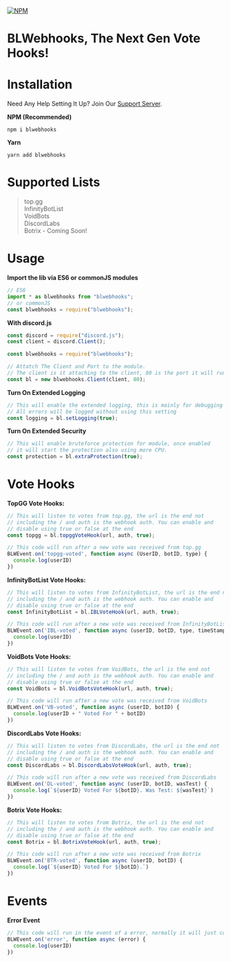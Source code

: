 [![NPM](https://nodei.co/npm/blwebhooks.png?downloads=true&downloadRank=true&stars=true)](https://nodei.co/npm/blwebhooks/)

# BLWebhooks, The Next Gen Vote Hooks!

# Installation

Need Any Help Setting It Up? Join Our [Support Server](https://discord.gg/8j4ZkpPvzP).

**NPM (Recommended)**
```
npm i blwebhooks
```

**Yarn**
```
yarn add blwebhooks
```

# Supported Lists
> top.gg<br>
> InfinityBotList<br>
> VoidBots<br>
> DiscordLabs<br>
> Botrix - Coming Soon!<br>

# Usage

**Import the lib via ES6 or commonJS modules**
```js
// ES6
import * as blwebhooks from "blwebhooks";
// or commonJS
const blwebhooks = require("blwebhooks");
```

**With discord.js**
```js
const discord = require("discord.js");
const client = discord.Client();

const blwebhooks = require("blwebhooks");

// Attatch The Client and Port to the module.
// The client is it attaching to the client, 80 is the port it will run on
const bl = new blwebhooks.Client(client, 80);
```

**Turn On Extended Logging**
```js
// This will enable the extended logging, this is mainly for debugging purposes
// All errors will be logged without using this setting
const logging = bl.setLogging(true);
```

**Turn On Extended Security**
```js
// This will enable bruteforce protection for module, once enabled
// it will start the protection also using more CPU.
const protection = bl.extraProtection(true);
```

# Vote Hooks

**TopGG Vote Hooks:**
```js
// This will listen to votes from top.gg, the url is the end not
// including the / and auth is the webhook auth. You can enable and
// disable using true or false at the end
const topgg = bl.topggVoteHook(url, auth, true);

// This code will run after a new vote was received from top.gg
BLWEvent.on('topgg-voted', function async (UserID, botID, type) {
  console.log(userID)
})
```

**InfinityBotList Vote Hooks:**
```js
// This will listen to votes from InfinityBotList, the url is the end not
// including the / and auth is the webhook auth. You can enable and
// disable using true or false at the end
const InfinityBotList = bl.IBLVoteHook(url, auth, true);

// This code will run after a new vote was received from InfinityBotList
BLWEvent.on('IBL-voted', function async (userID, botID, type, timeStamp) {
  console.log(userID)
})
```

**VoidBots Vote Hooks:**
```js
// This will listen to votes from VoidBots, the url is the end not
// including the / and auth is the webhook auth. You can enable and
// disable using true or false at the end
const VoidBots = bl.VoidBotsVoteHook(url, auth, true);

// This code will run after a new vote was received from VoidBots
BLWEvent.on('VB-voted', function async (userID, botID) {
  console.log(userID + " Voted For " + botID)
})
```

**DiscordLabs Vote Hooks:**
```js
// This will listen to votes from DiscordLabs, the url is the end not
// including the / and auth is the webhook auth. You can enable and
// disable using true or false at the end
const DiscordLabs = bl.DiscordLabsVoteHook(url, auth, true);

// This code will run after a new vote was received from DiscordLabs
BLWEvent.on('DL-voted', function async (userID, botID, wasTest) {
  console.log(`${userID} Voted For ${botID}. Was Test: ${wasTest}`)
})
```

**Botrix Vote Hooks:**
```js
// This will listen to votes from Botrix, the url is the end not
// including the / and auth is the webhook auth. You can enable and
// disable using true or false at the end
const Botrix = bl.BotrixVoteHook(url, auth, true);

// This code will run after a new vote was received from Botrix
BLWEvent.on('BTR-voted', function async (userID, botID) {
  console.log(`${userID} Voted For ${botID}.`)
})
```

# Events

**Error Event**
```js
// This code will run in the event of a error, normally it will just console.log the error but you can add custom error events here
BLWEvent.on('error', function async (error) {
  console.log(userID)
})
```